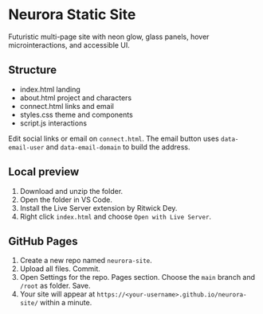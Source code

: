 
# Neurora Static Site

Futuristic multi-page site with neon glow, glass panels, hover microinteractions, and accessible UI.

## Structure

- index.html landing
- about.html project and characters
- connect.html links and email
- styles.css theme and components
- script.js interactions

Edit social links or email on `connect.html`. The email button uses `data-email-user` and `data-email-domain` to build the address.

## Local preview

1. Download and unzip the folder.
2. Open the folder in VS Code.
3. Install the Live Server extension by Ritwick Dey.
4. Right click `index.html` and choose `Open with Live Server`.

## GitHub Pages

1. Create a new repo named `neurora-site`.
2. Upload all files. Commit.
3. Open Settings for the repo. Pages section. Choose the `main` branch and `/root` as folder. Save.
4. Your site will appear at `https://<your-username>.github.io/neurora-site/` within a minute.

